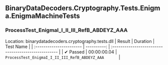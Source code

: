 ## BinaryDataDecoders.Cryptography.Tests.Enigma.EnigmaMachineTests

### ProcessTest_EnigmaI_I_II_III_RefB_ABDEYZ_AAA
 Location: binarydatadecoders.cryptography.tests.dll
| Result                   | Duration    | Test Name                                            |
| :----------------------- | ----------: | :--------------------------------------------------- |
|  ✔ Passed               | 00:00:00.04 | `ProcessTest_EnigmaI_I_II_III_RefB_ABDEYZ_AAA      ` |

